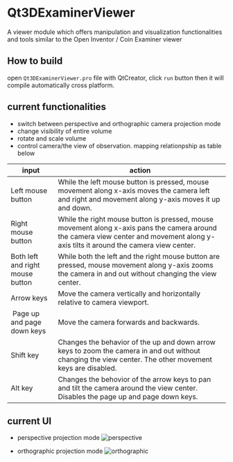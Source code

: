 # Qt3DExaminerViewer
A viewer module which offers manipulation and visualization functionalities and tools similar to the Open Inventor / Coin Examiner viewer


## How to build

open `Qt3DExaminerViewer.pro` file with QtCreator, click `run` button then it will compile automatically cross platform.

## current functionalities

- switch between perspective and orthographic camera projection mode
- change visibility of entire volume
-  rotate and scale volume 
- control camera/the view of observation. mapping relationpship as table below

| input | action |
| - | - |
| Left mouse button | While the left mouse button is pressed, mouse movement along x-axis moves the camera left and right and movement along y-axis moves it up and down.|
| Right mouse button | While the right mouse button is pressed, mouse movement along x-axis pans the camera around the camera view center and movement along y-axis tilts it around the camera view center. |
| Both left and right mouse button | While both the left and the right mouse button are pressed, mouse movement along y-axis zooms the camera in and out without changing the view center. |
| Arrow keys | Move the camera vertically and horizontally relative to camera viewport.|
| Page up and page down keys | Move the camera forwards and backwards. |
| Shift key | Changes the behavior of the up and down arrow keys to zoom the camera in and out without changing the view center. The other movement keys are disabled. | 
| Alt key | Changes the behovior of the arrow keys to pan and tilt the camera around the view center. Disables the page up and page down keys.|

## current UI
- perspective projection mode
![perspective](https://firebasestorage.googleapis.com/v0/b/steam-key-269816.appspot.com/o/Screenshot%202020-06-02%20at%2010.09.32.png?alt=media&token=f6a1147d-fcff-43e2-a37d-86fc55c767c1)


- orthographic projection mode
![orthographic](https://firebasestorage.googleapis.com/v0/b/steam-key-269816.appspot.com/o/Screenshot%202020-06-02%20at%2010.13.19.png?alt=media&token=e7cbd7c3-8d56-43d4-82c0-9a9bd65f4352)
